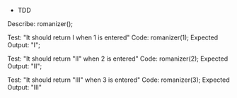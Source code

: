 * TDD

Describe: romanizer();

Test: "It should return I when 1 is entered"
Code: romanizer(1);
Expected Output: "I";

Test: "It should return "II" when 2 is entered"
Code: romanizer(2);
Expected Output: "II";

Test: "It should return "III" when 3 is entered"
Code: romanizer(3);
Expected Output: "III"
